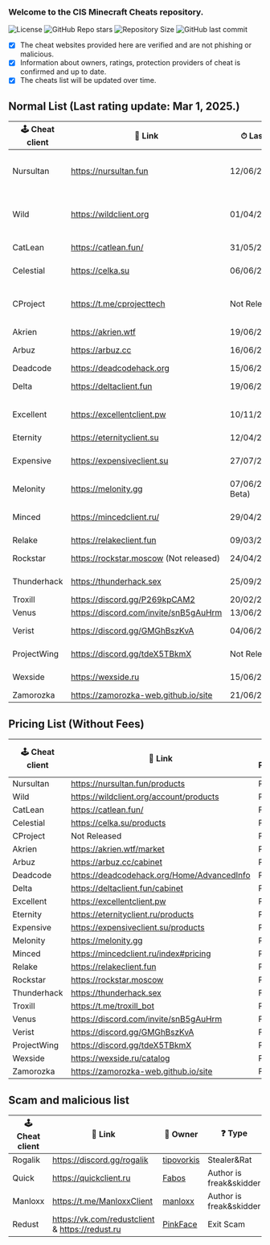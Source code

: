 ### Welcome to the CIS Minecraft Cheats repository.
![License](https://img.shields.io/github/license/cframe1337/CISMinecraftCheats) ![GitHub Repo stars](https://img.shields.io/github/stars/cframe1337/CISMinecraftCheats)
![Repository Size](https://img.shields.io/github/repo-size/cframe1337/CISMinecraftCheats) ![GitHub last commit](https://img.shields.io/github/last-commit/cframe1337/CISMinecraftCheats)


- [x] The cheat websites provided here are verified and are not phishing or malicious.
- [x] Information about owners, ratings, protection providers of cheat is confirmed and up to date.
- [x] The cheats list will be updated over time.

## Normal List (Last rating update: Mar 1, 2025.)
| 🕹 Cheat client | 🔗 Link                                | ⏱ Last Update           | 📑 Versions                          | 🌟 Rating (of 100) | 👑 Owner                                                       | 🛡 Protection               | 💰 Paid            | 💸 Free ver.         |
| --------------- | -------------------------------------- | ----------------------- | ------------------------------------ | ------------------ | -------------------------------------------------------------- | --------------------------- | ------------------ | -------------------- |
| Nursultan       | https://nursultan.fun                  | 12/06/2025              | 1.12.2, 1.16.5, 1.21.4(Not released) | 61.82              | [CrashSystem](https://discord.com/users/1225495473234641009)   | Argentoz                    | Paid               | No                   |
| Wild            | https://wildclient.org                 | 01/04/2025              | 1.20(Not Released), 1.16.5, 1.19.2   | 55.45              | [AlekseiEzhov](https://discord.com/users/995028996687409322)   | Bodyaha                     | Paid               | No                   |
| CatLean         | https://catlean.fun/                   | 31/05/2025              | 1.21.4(Open Beta)                    | -                  | [Pan4ur](https://discord.com/users/532547459692625941)         | Custom                      | Yes                | Yes(OBT as Freemium) |
| Celestial       | https://celka.su                       | 06/06/2025              | 1.12.2, 1.16.5                       | 61.09              | [Smertnix](https://discord.com/users/880503910622691349)       | Argentoz                    | Paid               | No                   |
| CProject        | https://t.me/cprojecttech              | Not Released            | 1.9-1.21(Not released)(Inject)       | Not Released       | [Myszkin](https://t.me/mousej123)                              | Custom                      | Paid(Not released) | No                   |
| Akrien          | https://akrien.wtf                     | 19/06/2024              | 1.16.5                               | 71.82              | [Fals3R](https://t.me/Fals3R)                                  | Fals3R, Argentoz            | Paid               | No                   |
| Arbuz           | https://arbuz.cc                       | 16/06/2025              | 1.16.5                               | 56.36              | [wxshuzx](https://discord.com/users/1047739286964932608)       | SerjTarasov, Bodyaha        | Paid               | No                   |
| Deadcode        | https://deadcodehack.org               | 15/06/2024              | 1.16.5                               | 31.82              | [gish_reloadead](https://discord.com/users/790439129703907378) | GishReloadead               | Free               | Yes(Freemium)        |
| Delta           | https://deltaclient.fun                | 19/06/2025              | 1.16.5                               | 65.45              | [dezz](https://t.me/dezztoper)                                 | SerjTarasov, Bodyaha        | Paid               | No                   |
| Excellent       | https://excellentclient.pw             | 10/11/2024              | 1.8.9(Not released), 1.16.5          | 44.55              | [sheluvparis](https://discord.com/users/1064671203782037555)   | kotopushka1337              | Paid               | No                   |
| Eternity        | https://eternityclient.su              | 12/04/2025              | 1.21.1                               | 52.27              | [dream1xd](https://discord.com/users/1071453360521232467)      | dream1xd                    | Paid               | No                   |
| Expensive       | https://expensiveclient.su             | 27/07/2024              | 1.16.5, 1.21.1(Not Released)         | 48.18              | [dedinsiduss](https://discord.com/users/1163387041455812668)   | Argentoz                    | Paid               | No                   |
| Melonity        | https://melonity.gg                    | 07/06/2025(Closed Beta) | 1.16.5                               | Not Released       | [Stanislav Minaev](https://vk.com/minaev_hack)                 | Custom                      | Paid(Not released) | No                   |
| Minced          | https://mincedclient.ru/               | 29/04/2025              | 1.12.2, 1.16.5, 1.20.1               | 60.91              | [Tuskiewicz](https://discord.com/users/719410334892294285)     | kotopushka1337              | Paid               | No                   |
| Relake          | https://relakeclient.fun               | 09/03/2025              | 1.16.5                               | 43.64              | [kotopushka1337](https://t.me/imkotopushka)                    | kotopushka1337              | Paid               | No                   |
| Rockstar        | https://rockstar.moscow (Not releаsed) | 24/04/2025(Alpha)       | 1.16.5                               | Not Released       | [ConeTin](https://discord.com/users/627722840992514061)        | Custom                      | Paid(Not released) | Yes                  |
| Thunderhack     | https://thunderhack.sex                | 25/09/2024              | 1.21                                 | 76.36              | [Pan4ur](https://discord.com/users/532547459692625941)         | NonProtected (Open Source)  | Free               | Yes                  |
| Troxill         | https://discord.gg/P269kpCAM2          | 20/02/2025              | 1.16.5(Inject)                       | 51.82              | [ZDCoder](https://discord.com/users/702890438436192290)        | Custom                      | Yes                | No                   |
| Venus           | https://discord.com/invite/snB5gAuHrm  | 13/06/2025              | 1.16.5                               | 50.0               | [KatanaKio](https://t.me/Katana_kio)                           | Custom                      | No                 | Yes                  |
| Verist          | https://discord.gg/GMGhBszKvA          | 04/06/2025              | 1.16.5                               | -                  | [Kasper](https://discord.com/users/665501855060721704)         | NonProtected(Closed Source) | Free               | Yes                  |
| ProjectWing     | https://discord.gg/tdeX5TBkmX          | Not Released            | 1.20.x(Not Released)                 | Not Released       | [ecstasy](https://discord.com/users/1043642188522848296)       | Custom                      | Paid(Not released) | No                   |
| Wexside         | https://wexside.ru                     | 15/06/2025              | 1.16.5                               | 69.09              | Wendovsky                                                      | Wendovsky, Markushv         | Paid               | No                   |
| Zamorozka       | https://zamorozka-web.github.io/site   | 21/06/2023              | 1.16.5                               | 70.91              | [Shalopay](https://t.me/sun_r0se)                              | Custom                      | Free               | Yes                  |

## Pricing List (Without Fees)
| 🕹 Cheat client | 🔗 Link                                    | 💰 Paid | 💰 30 Days | 💰 365 Days | 💰 Lifetime | 💰 Premium | 💰 Paid Testing | 💰 HWID Reset |
| --------------- | ------------------------------------------ | ------- | ---------- | ----------- | ----------- | ---------- | --------------- | ------------- |
| Nursultan       | https://nursultan.fun/products             | Paid    | 349₽       | 549₽        | 649₽        | 299₽       | 1049₽           | 299₽          |
| Wild            | https://wildclient.org/account/products    | Paid    | 299₽       | 449₽        | 499₽        | -          | 800₽            | 169₽          |
| CatLean         | https://catlean.fun/                       | Free    | -          | -           | -           | -          | -               | -             |
| Celestial       | https://celka.su/products                  | Paid    | 310₽       | 499₽        | 599₽        | -          | -               | 305₽          |
| CProject        | Not Released                               | Paid    | -          | -           | -           | -          | -               | -             |
| Akrien          | https://akrien.wtf/market                  | Paid    | 299₽       | -           | 749₽        | -          | -               | 299₽          |
| Arbuz           | https://arbuz.cc/cabinet                   | Paid    | 299₽       | 499₽        | 599₽        | -          | -               | 152₽          |
| Deadcode        | https://deadcodehack.org/Home/AdvancedInfo | Paid    | 305₽       | -           | 599₽        | -          | -               | -             |
| Delta           | https://deltaclient.fun/cabinet            | Paid    | 349₽       | -           | 549₽        | 250₽       | -               | 250₽          |
| Excellent       | https://excellentclient.pw                 | Paid    | -          | -           | -           | -          | -               | -             |
| Eternity        | https://eternityclient.ru/products         | Paid    | -          | -           | 450₽        | -          | -               | -             |
| Expensive       | https://expensiveclient.su/products        | Paid    | 310₽       | 499₽        | 599₽        | -          | -               | 305₽          |
| Melonity        | https://melonity.gg                        | Paid    | -          | -           | -           | -          | -               | -             |
| Minced          | https://mincedclient.ru/index#pricing      | Paid    | 300₽       | 600₽        | -           | -          | -               | 150₽          |
| Relake          | https://relakeclient.fun                   | Paid    | -          | -           | -           | -          | -               | -             |
| Rockstar        | https://rockstar.moscow                    | Paid    | -          | -           | 349₽        | -          | 999₽            | -             |
| Thunderhack     | https://thunderhack.sex                    | Free    | -          | -           | -           | -          | -               | -             |
| Troxill         | https://t.me/troxill_bot                   | Paid    | -          | -           | -           | -          | -               | -             |
| Venus           | https://discord.com/invite/snB5gAuHrm      | Free    | -          | -           | -           | -          | -               | -             |
| Verist          | https://discord.gg/GMGhBszKvA              | Free    | -          | -           | -           | -          | -               | -             |
| ProjectWing     | https://discord.gg/tdeX5TBkmX              | Paid    | -          | -           | -           | -          | 1000₽           | -             |
| Wexside         | https://wexside.ru/catalog                 | Paid    | 349₽       | -           | 549₽        | -          | 849₽            | 249₽          |
| Zamorozka       | https://zamorozka-web.github.io/site       | Free    | -          | -           | -           | -          | -               | -             |

## Scam and malicious list
| 🕹 Cheat client | 🔗 Link | 👑 Owner | ❓ Type | 💰 Paid | 💸 Free ver. |
| --- | --- | --- | --- | --- | --- |
| Rogalik | https://discord.gg/rogalik | [tipovorkis](https://discord.com/users/626283087684304897) | Stealer&Rat | Yes | Yes |
| Quick | https://quickclient.ru | [Fabos](https://discord.com/users/974660866203062322) | Author is freak&skidder | Yes | No |
| Manloxx | https://t.me/ManloxxClient | [manloxx](https://t.me/manloxx1337) | Author is freak&skidder | Yes | No |
| Redust | https://vk.com/redustclient & https://redust.ru | [PinkFace](tg://user?id=1263978335) | Exit Scam | Yes | No |

